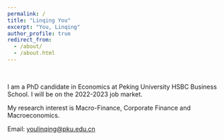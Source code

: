 ```yaml
---
permalink: /
title: "Linqing You"
excerpt: "You, Linqing"
author_profile: true
redirect_from: 
  - /about/
  - /about.html
---
```

<br/>

I am a PhD candidate in Economics at Peking University HSBC Business School. I will be on the 2022-2023 job market.



<!-- I received my PhD from xx in xx.-->

My research interest is Macro-Finance, Corporate Finance and Macroeconomics.

Email: [youlinqing@pku.edu.cn](mailto:youlinqing@pku.edu.cn)

